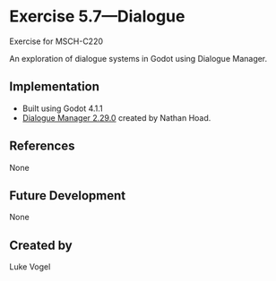 # Exercise 5.7—Dialogue

Exercise for MSCH-C220

An exploration of dialogue systems in Godot using Dialogue Manager.

## Implementation

 - Built using Godot 4.1.1
 - [Dialogue Manager 2.29.0](https://github.com/nathanhoad/godot_dialogue_manager) created by Nathan Hoad.

## References

None

## Future Development

None

## Created by 

Luke Vogel
```
